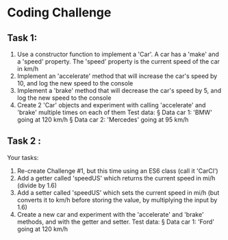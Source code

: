 # Coding Challenge

## Task 1:
1. Use a constructor function to implement a 'Car'. A car has a 'make' and a
'speed' property. The 'speed' property is the current speed of the car in
km/h
2. Implement an 'accelerate' method that will increase the car's speed by 10,
and log the new speed to the console
3. Implement a 'brake' method that will decrease the car's speed by 5, and log
the new speed to the console
4. Create 2 'Car' objects and experiment with calling 'accelerate' and
'brake' multiple times on each of them
Test data:
§ Data car 1: 'BMW' going at 120 km/h
§ Data car 2: 'Mercedes' going at 95 km/h

## Task 2 :
Your tasks:
1. Re-create Challenge #1, but this time using an ES6 class (call it 'CarCl')
2. Add a getter called 'speedUS' which returns the current speed in mi/h (divide
by 1.6)
3. Add a setter called 'speedUS' which sets the current speed in mi/h (but
converts it to km/h before storing the value, by multiplying the input by 1.6)
4. Create a new car and experiment with the 'accelerate' and 'brake'
methods, and with the getter and setter.
Test data:
§ Data car 1: 'Ford' going at 120 km/h
